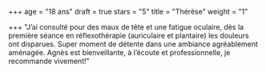 +++
age = "18 ans"
draft = true
stars = "5"
title = "Thérèse"
weight = "1"

+++
"J’ai consulté pour des maux de tête et une fatigue oculaire, dès la première séance en réflexothérapie (auriculaire et plantaire) les douleurs ont disparues. Super moment de détente dans une ambiance agréablement aménagée. Agnès est bienveillante, à l’écoute et professionnelle, je recommande vivement!"